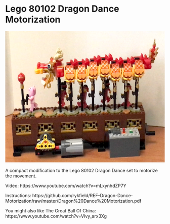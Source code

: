<a name="README"></a>
# Lego 80102 Dragon Dance Motorization
<img width="640" height="415" src="https://github.com/rykfield/REF-Dragon-Dance-Motorization/raw/master/Front%20Cover-Small.png">
<BR>

A compact modification to the Lego 80102 Dragon Dance set to motorize the movement.

<P>Video: https://www.youtube.com/watch?v=mLxynhdZP7Y
<P>Instructions: https://github.com/rykfield/REF-Dragon-Dance-Motorization/raw/master/Dragon%20Dance%20Motorization.pdf

<P>You might also like The Great Ball Of China: https://www.youtube.com/watch?v=Vlvy_arx3Xg